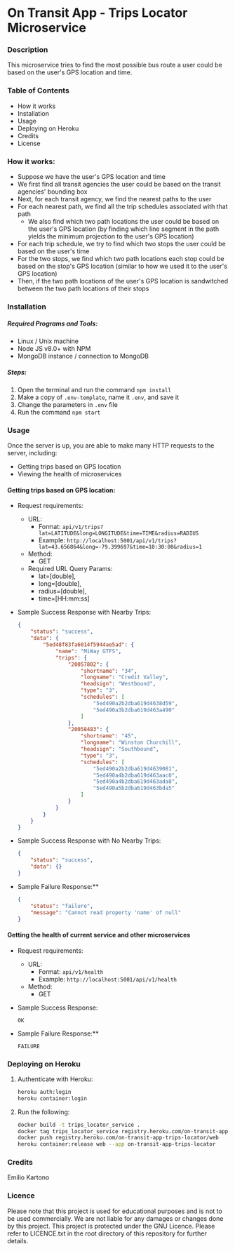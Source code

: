 # On Transit App - Trips Locator Microservice

### Description
This microservice tries to find the most possible bus route a user could be based on the user's GPS location and time.

### Table of Contents
- How it works
- Installation
- Usage
- Deploying on Heroku
- Credits
- License

### How it works:
* Suppose we have the user's GPS location and time
* We first find all transit agencies the user could be based on the transit agencies' bounding box
* Next, for each transit agency, we find the nearest paths to the user
* For each nearest path, we find all the trip schedules associated with that path
    * We also find which two path locations the user could be based on the user's GPS location (by finding which line segment in the path yields the minimum projection to the user's GPS location)
* For each trip schedule, we try to find which two stops the user could be based on the user's time
* For the two stops, we find which two path locations each stop could be based on the stop's GPS location (similar to how we used it to the user's GPS location)
* Then, if the two path locations of the user's GPS location is sandwitched between the two path locations of their stops

### Installation

##### Required Programs and Tools:
- Linux / Unix machine
- Node JS v8.0+ with NPM
- MongoDB instance / connection to MongoDB

##### Steps:
1. Open the terminal and run the command ```npm install```
2. Make a copy of ```.env-template```, name it ```.env```, and save it
3. Change the parameters in ```.env``` file
4. Run the command ```npm start```

### Usage
Once the server is up, you are able to make many HTTP requests to the server, including:
* Getting trips based on GPS location
* Viewing the health of microservices

#### Getting trips based on GPS location:
* Request requirements:
    * URL:
        * Format: ```api/v1/trips?lat=LATITUDE&long=LONGITUDE&time=TIME&radius=RADIUS```
        * Example: ```http://localhost:5001/api/v1/trips?lat=43.656864&long=-79.399697&time=10:30:00&radius=1```
    * Method:
        * GET
    * Required URL Query Params:
        * lat=[double],
        * long=[double], 
        * radius=[double], 
        * time=[HH:mm:ss]

* Sample Success Response with Nearby Trips:
    ```json
    {
        "status": "success",
        "data": {
            "5ed48f83fa6014f5944ae5ad": {
                "name": "MiWay GTFS",
                "trips": {
                    "20057802": {
                        "shortname": "34",
                        "longname": "Credit Valley",
                        "headsign": "Westbound",
                        "type": "3",
                        "schedules": [
                            "5ed490a2b2dba619d4638d59",
                            "5ed490a3b2dba619d463a490"
                        ]
                    },
                    "20058483": {
                        "shortname": "45",
                        "longname": "Winston Churchill",
                        "headsign": "Southbound",
                        "type": "3",
                        "schedules": [
                            "5ed490a2b2dba619d4639081",
                            "5ed490a4b2dba619d463aac0",
                            "5ed490a4b2dba619d463ada8",
                            "5ed490a5b2dba619d463bda5"
                        ]
                    }
                }
            }
        }
    }
    ```

* Sample Success Response with No Nearby Trips:
    ```json
    {
        "status": "success",
        "data": {}
    }
    ```

* Sample Failure Response:**
    ```json
    {
        "status": "failure",
        "message": "Cannot read property 'name' of null"
    }
    ```

#### Getting the health of current service and other microservices
* Request requirements:
    * URL:
        * Format: ```api/v1/health```
        * Example: ```http://localhost:5001/api/v1/health```
    * Method:
        * GET

* Sample Success Response:
    ```
    OK
    ```

* Sample Failure Response:**
    ```
    FAILURE
    ```

### Deploying on Heroku
1. Authenticate with Heroku:
    ```bash
    heroku auth:login
    heroku container:login
    ```

2. Run the following:
    ```bash
    docker build -t trips_locator_service .
    docker tag trips_locator_service registry.heroku.com/on-transit-app-trips-locator/web
    docker push registry.heroku.com/on-transit-app-trips-locator/web
    heroku container:release web --app on-transit-app-trips-locator
    ```

### Credits
Emilio Kartono

### Licence
Please note that this project is used for educational purposes and is not to be used commercially. We are not liable for any damages or changes done by this project.
This project is protected under the GNU Licence. Please refer to LICENCE.txt in the root directory of this repository for further details.